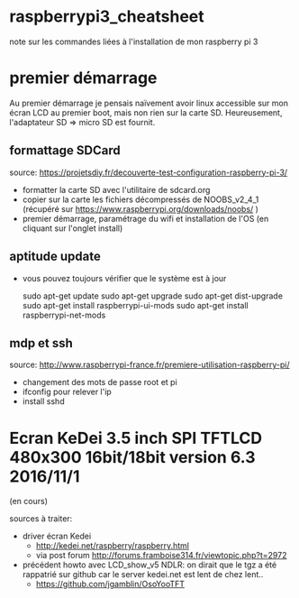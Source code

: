 # raspberrypi3_cheatsheet
note sur les commandes liées à l'installation de mon raspberry pi 3




# premier démarrage

Au premier démarrage je pensais naïvement avoir linux accessible sur mon écran LCD au premier boot, mais non rien sur la carte SD.
Heureusement, l'adaptateur SD => micro SD est fournit.


## formattage SDCard

source: https://projetsdiy.fr/decouverte-test-configuration-raspberry-pi-3/
* formatter la carte SD avec l'utilitaire de sdcard.org
* copier sur la carte les fichiers décompressés de NOOBS_v2_4_1 (récupéré sur https://www.raspberrypi.org/downloads/noobs/ )
* premier démarrage, paramétrage du wifi et installation de l'OS (en cliquant sur l'onglet install)

## aptitude update

* vous pouvez toujours vérifier que le système est à jour

    sudo apt-get update
    sudo apt-get upgrade
    sudo apt-get dist-upgrade
    sudo apt-get install raspberrypi-ui-mods
    sudo apt-get install raspberrypi-net-mods
    
## mdp et ssh

source: http://www.raspberrypi-france.fr/premiere-utilisation-raspberry-pi/
* changement des mots de passe root et pi
* ifconfig pour relever l'ip
* install sshd


# Ecran KeDei 3.5 inch SPI TFTLCD 480x300 16bit/18bit version 6.3 2016/11/1

(en cours)

sources à traiter:
* driver écran Kedei
   * http://kedei.net/raspberry/raspberry.html
   * via post forum http://forums.framboise314.fr/viewtopic.php?t=2972
* précédent howto avec LCD_show_v5
   NDLR: on dirait que le tgz a été rappatrié sur github car le server kedei.net est lent de chez lent..
   * https://github.com/jgamblin/OsoYooTFT 
